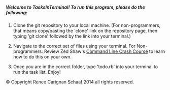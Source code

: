 ##### Welcome to TasksInTerminal! To run this program, please do the following:

1) Clone the git repository to your local machine. (For non-programmers, that means copy/pasting the 'clone' link on the repository page, then typing 'git clone' followed by the link into your terminal.)

2) Navigate to the correct set of files using your terminal. 
For Non-programmers: Review Zed Shaw's [Command Line Crash Course](http://cli.learncodethehardway.org/book/) to learn how to do this on your own.

3) Once you are in the correct folder, type 'todo.rb' into your terminal to run the task list. Enjoy!

&copy; Copyright Renee Carignan Schaaf 2014 all rights reserved.